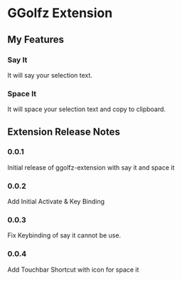 # GGolfz Extension
## My Features
### Say It
It will say your selection text.
### Space It
It will space your selection text and copy to clipboard.
## Extension Release Notes
### 0.0.1
Initial release of ggolfz-extension with say it and space it
### 0.0.2
Add Initial Activate & Key Binding
### 0.0.3
Fix Keybinding of say it cannot be use.
### 0.0.4
Add Touchbar Shortcut with icon for space it